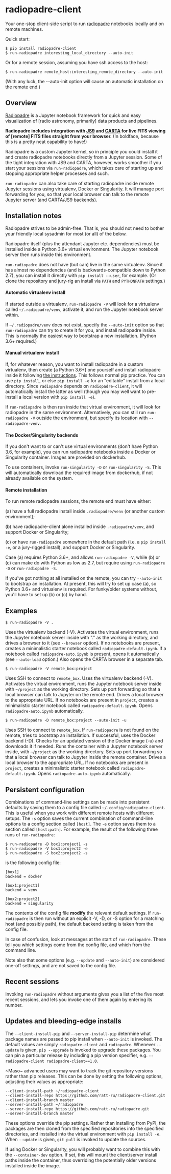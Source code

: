 # radiopadre-client

Your one-stop client-side script to run [radiopadre](https://github.com/ratt-ru/radiopadre) notebooks 
locally and on remote machines.

Quick start:

```
$ pip install radiopadre-client
$ run-radiopadre interesting_local_directory --auto-init
```

Or for a remote session, assuming you have ssh access to the host:

```
$ run-radiopadre remote_host:interesting_remote_directory --auto-init
```

(With any luck, the --auto-init option will cause an automatic installation on the remote end.)

## Overview

[Radiopadre](https://github.com/ratt-ru/radiopadre) is a Jupyter 
notebook framework for quick and easy visualization of [radio astronomy, primarily]
data products and pipelines.

**Radiopadre includes integration with [JS9](https://js9.si.edu/) and [CARTA](https://cartavis.github.io/)
for  live FITS viewing of [remote] FITS files straight from your browser.** 
(In boldface, because this is a pretty neat capability to have!)

Radiopadre is a custom Jupyter kernel, so in principle you could install it
and create radiopadre notebooks directly from a Jupyter session. Some of the 
tight integration with JS9 and CARTA, however, works smoother if you start your sessions
via ``run-radiopadre``, which takes care of starting up and stopping appropriate 
helper processes and such.

``run-radiopadre`` can also take care of 
starting radiopadre inside remote Jupyter 
sessions using virtualenv, Docker or Singularity. 
It will manage port forwarding for you, so that your local browser can talk to the  remote Jupyter server (and CARTA/JS9 backends).

## Installation notes

Radiopadre strives to be admin-free. That is, you should not need to bother 
your friendly local sysadmin for most (or all) of the below.

Radiopadre itself (plus the attendant Jupyter etc. dependencies) must 
be installed inside a Python 3.6+ virtual environment. The Jupyter 
notebook server then runs inside this environment.

``run-radiopadre`` does not have (but can) live in the same virtualenv. Since
it has almost no dependencies (and is backwards-compatible down to 
Python 2.7), you can install it directly with ``pip install --user``, 
for example. (Or clone the repository and jury-rig an install via ``PATH`` 
and ``PYTHONPATH`` settings.)

#### Automatic virtualenv install

If started outside a virtualenv, ``run-radiopadre -V`` will look for a virtualenv 
called ``~/.radiopadre/venv``, activate it, and run the Jupyter 
notebook server within.

If ``~/.radiopadre/venv`` does not exist, specify the ``--auto-init`` 
option so that ``run-radiopadre`` can try to create it for you, and install 
radiopadre inside. This is normally the easiest way to bootstrap a new
installation. (Python 3.6+ required.)

#### Manual virtualenv install

If, for whatever reason, you want to install radiopadre in a custom 
virtualenv, then create [a Python 3.6+] one yourself and install radiopadre inside it
following [the instructions](https://github.com/ratt-ru/radiopadre). 
This follows normal pip practice. You can use ``pip install``, or else 
``pip install -e`` for an "editable" install from a local directory. Since ``radiopadre`` depends on 
``radiopadre-client``, it will automatically install the latter as well 
(though you may well want to pre-install a local version with ``pip install -e``).

If ``run-radiopadre`` is then run inside that virtual environment, it will
look for radiopadre in the same environment. Alternatively, you can still 
run ``run-radiopadre -V`` outside the environment, but specify its location 
with ``--radiopadre-venv``.

#### The Docker/Singularity backends

If you don't want to or can't use virtual environments (don't have Python 3.6, 
for example), you can run radiopadre notebooks inside a Docker or Singularity 
container. Images are provided on dockerhub. 

To use containers, invoke ``run-singularity -D`` or ``run-singularity -S``. 
This will automatically download the required image from dockerhub, if not
already available on the system.

#### Remote installation

To run remote radiopadre sessions, the remote end must have either:

(a) have a full radiopadre install inside ``.radiopadre/venv`` (or 
another custom environment);

(b) have radiopadre-client alone installed inside ``.radiopadre/venv``, 
and support Docker or Singularity;

(c) or have ``run-radiopadre`` somewhere in the default path (i.e. a 
``pip install -e``, or a jury-rigged install), and support Docker 
or Singularity.

Case (a) requires Python 3.6+, and allows ``run-radiopadre -V``, while (b) or 
(c) can make do with Python as low as 2.7, but require using 
``run-radiopadre -D`` or ``run-radiopadre -S``.

If you've got nothing at all installed on the remote, you can try ``--auto-init`` 
to bootstrap an installation. At present, this will try to set up case (a), so 
Python 3.6+ and virtualenv is required. For funky/older systems without, 
you'll have to set up (b) or (c) by hand. 

## Examples

```
$ run-radiopadre -V .
```

Uses the virtualenv backend (-V). Activates the virtual environment, 
runs the Jupyter notebook server inside with "." as the working directory,
and drives a browser to it (see ``--browser`` option). 
If no notebooks are present, creates a minimalistic starter notebook 
called ``radiopadre-default.ipynb``. If a notebook called 
``radiopadre-auto.ipynb`` is present, opens it automatically (see 
``--auto-load`` option.) Also opens the CARTA browser in a separate tab.

```
$ run-radiopadre -V remote_box:project
```
Uses SSH to connect to ``remote_box``. Uses the virtualenv backend 
(-V). Activates the virtual environment, runs the Jupyter notebook 
server inside with ``~/project`` as the working directory. Sets up port
forwarding so that a local browser can talk to Jupyter on the remote end.
Drives a local browser to the appropriate URL. If no notebooks are 
present in ``project``, creates a minimalistic starter notebook 
called ``radiopadre-default.ipynb``. Opens ``radiopadre-auto.ipynb`` 
automatically.

```
$ run-radiopadre -D remote_box:project --auto-init -u
```
Uses SSH to connect to ``remote_box``. If ``run-radiopadre`` is not 
found on the remote, tries to bootstrap an installation.
If successful, uses the Docker backend (-D). Checks for an updated 
version of the Docker image (-u) and downloads it if needed.
Runs the container with a Jupyter notebook 
server inside, with ``~/project`` as the working directory. Sets up port
forwarding so that a local browser can talk to Jupyter inside
the remote container. Drives a local browser to the appropriate URL. If no notebooks are 
present in ``project``, creates a minimalistic starter notebook 
called ``radiopadre-default.ipynb``. Opens ``radiopadre-auto.ipynb`` 
automatically.

## Persistent configuration

Combinations of command-line settings can be made into 
persistent defaults by saving them to a config file called 
``~/.config/radiopadre-client``. This is useful when you
work with different remote hosts with different setups. The 
``-s`` option saves the current combination of command-line
options to a config section called ``[host]``. The ``-e`` option
saves them to a section called ``[host:path]``. For 
example, the result of the following 
three runs of ``run-radiopadre``:


```
$ run-radiopadre -D box1:project1 -s
$ run-radiopadre -V box1:project2 -e
$ run-radiopadre -S box2:project2 -s
```

is the following config file:
```
[box1]
backend = docker

[box1:project1]
backend = venv

[box2:project2]
backend = singularity
```

The contents of the config file **modify** the relevant default 
settings. If ``run-radiopadre`` is then run without an explicit 
-V, -D, or -S option for a matching host (and possibly path), 
the default backend setting is taken from the config file.

In case of confusion, look at messages at the start of 
``run-radiopadre``. These tell you which settings come from
the config file, and which from the command line.

Note also that some options (e.g. ``--update`` and 
``--auto-init``) are considered one-off settings, and are 
not saved to the config file.

## Recent sessions

Invoking ``run-radiopadre`` without arguments gives you a list 
of the five most recent sessions, and lets you invoke one
of them again by entering its number.

## Updates and bleeding-edge installs

The ``--client-install-pip`` and ``--server-install-pip`` determine 
what package names are passed to pip install when 
``--auto-init`` is invoked. The default values are simply
``radiopadre-client`` and ``radiopadre``. Whenever ``--update`` 
is given, ``pip --upgrade`` is invoked to upgrade 
these packages. You can pin a particular release by including
a pip version specifier, e.g. ``--radiopadre-client radiopadre-client==1.0``.

~Maso~ advanced users may want to track the git repository versions
rather than pip releases. This can be done by setting
the following options, adjusting their values as appropriate: 

```
--client-install-path ~/radiopadre-client
--client-install-repo https://github.com/ratt-ru/radiopadre-client.git
--client-install-branch master
--server-install-path ~/radiopadre
--server-install-repo https://github.com/ratt-ru/radiopadre.git
--server-install-branch master
```

These options override the pip settings. Rather than installing from 
PyPI, the packages are then cloned from the specified repositories 
into the specified directories, and installed into the virtual environment
with ``pip install -e``. When ``--update`` is given, ``git pull``
is invoked to update the sources.

If using Docker or Singularity, you will probably want to combine this 
with the ``--container-dev`` option. If set, this will mount the 
client/server install paths inside the container, thus overriding 
the potentially older versions installed inside the image. 


